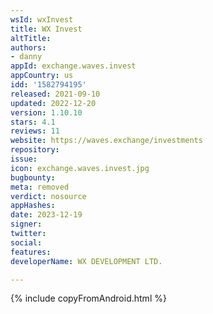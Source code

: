 ```yaml
---
wsId: wxInvest
title: WX Invest
altTitle: 
authors:
- danny
appId: exchange.waves.invest
appCountry: us
idd: '1582794195'
released: 2021-09-10
updated: 2022-12-20
version: 1.10.10
stars: 4.1
reviews: 11
website: https://waves.exchange/investments
repository: 
issue: 
icon: exchange.waves.invest.jpg
bugbounty: 
meta: removed
verdict: nosource
appHashes: 
date: 2023-12-19
signer: 
twitter: 
social: 
features: 
developerName: WX DEVELOPMENT LTD.

---
```


{% include copyFromAndroid.html %}


